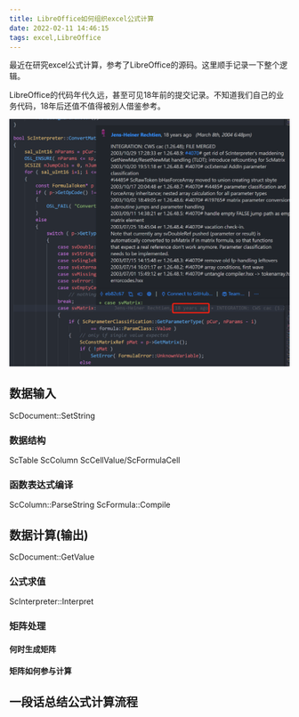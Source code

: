 ```yaml
---
title: LibreOffice如何组织excel公式计算
date: 2022-02-11 14:46:15
tags: excel,LibreOffice
---
```


最近在研究excel公式计算，参考了LibreOffice的源码。这里顺手记录一下整个逻辑。

LibreOffice的代码年代久远，甚至可见18年前的提交记录。不知道我们自己的业务代码，18年后还值不值得被别人借鉴参考。

![18yeaers](/pics/libreoffice-18-years-ago.png)

## 数据输入

ScDocument::SetString

### 数据结构

ScTable
ScColumn
ScCellValue/ScFormulaCell

### 函数表达式编译

ScColumn::ParseString
ScFormula::Compile

## 数据计算(输出)

ScDocument::GetValue

### 公式求值

ScInterpreter::Interpret

### 矩阵处理

#### 何时生成矩阵

#### 矩阵如何参与计算

## 一段话总结公式计算流程